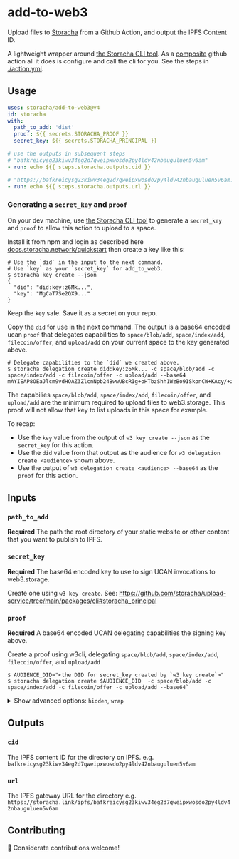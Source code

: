 # add-to-web3

Upload files to [Storacha](https://storacha/network) from a Github Action, and output the IPFS Content ID.

A lightweight wrapper around [the Storacha CLI tool]. As a [composite](https://docs.github.com/en/actions/creating-actions/creating-a-composite-action) github action all it does is configure and call the cli for you. See the steps in [./action.yml](./action.yml).

## Usage

```yaml
uses: storacha/add-to-web3@v4
id: storacha
with:
  path_to_add: 'dist'
  proof: ${{ secrets.STORACHA_PROOF }}
  secret_key: ${{ secrets.STORACHA_PRINCIPAL }}

# use the outputs in subsequent steps
# "bafkreicysg23kiwv34eg2d7qweipxwosdo2py4ldv42nbauguluen5v6am"
- run: echo ${{ steps.storacha.outputs.cid }}

# "https://bafkreicysg23kiwv34eg2d7qweipxwosdo2py4ldv42nbauguluen5v6am.ipfs.w3s.link"
- run: echo ${{ steps.storacha.outputs.url }}
```

### Generating a `secret_key` and `proof`

On your dev machine, use [the Storacha CLI tool] to generate a `secret_key` and `proof` to allow this action to upload to a space.

Install it from npm and login as described here [docs.storacha.network/quickstart](https://docs.storacha.network/quickstart/) then create a key like this:

```shell
# Use the `did` in the input to the next command. 
# Use `key` as your `secret_key` for add_to_web3.
$ storacha key create --json
{
  "did": "did:key:z6Mk...",
  "key": "MgCaT7Se2QX9..."
}
```

Keep the `key` safe. Save it as a secret on your repo.

Copy the `did` for use in the next command. The output is a base64 encoded ucan `proof` that delegates capabilities to `space/blob/add`, `space/index/add`, `filecoin/offer`, and `upload/add` on your current space to the key generated above.

```shell
# Delegate capabilities to the `did` we created above.
$ storacha delegation create did:key:z6Mk... -c space/blob/add -c space/index/add -c filecoin/offer -c upload/add --base64
mAYIEAP8OEaJlcm9vdHOAZ3ZlcnNpb24BwwUBcRIg+oHTbzShh1WzBo9ISkonCW+KAcy/+zW8Zb...
```

The capabilies `space/blob/add`, `space/index/add`, `filecoin/offer`, and `upload/add` are the minimum required to upload files to web3.storage. This proof will not allow that key to list uploads in this space for example.

To recap:

- Use the `key` value from the output of `w3 key create --json` as the `secret_key` for this action.
- Use the `did` value from that output as the audience for `w3 delegation create <audience>` shown above.
- Use the output of `w3 delegation create <audience> --base64` as the `proof` for this action.

## Inputs

### `path_to_add`

**Required** The path the root directory of your static website or other content that you want to publish to IPFS.

### `secret_key`

**Required** The base64 encoded key to use to sign UCAN invocations to web3.storage. 

Create one using `w3 key create`. See: https://github.com/storacha/upload-service/tree/main/packages/cli#storacha_principal

### `proof`

**Required** A base64 encoded UCAN delegating capabilities the signing key above. 

Create a proof using w3cli, delegating `space/blob/add`, `space/index/add`, `filecoin/offer`, and `upload/add`

```shell
$ AUDIENCE_DID="<the DID for secret_key created by `w3 key create`>"
$ storacha delegation create $AUDIENCE_DID  -c space/blob/add -c space/index/add -c filecoin/offer -c upload/add --base64`
```

<details>
  <summary>Show advanced options: <code>hidden</code>, <code>wrap</code></summary>

### `hidden`

_Default_ `false`

Should hidden files prefixed with a `.` be included when found in the `path_to_add`

See: https://github.com/storacha/upload-service/tree/main/packages/cli#storacha-up-path-path

### `wrap`

_Default_ `true`

If `path_to_add` points to a file it will be wrapped in a directory to preserve the filename. To disable that set wrap: "true".

See: https://github.com/storacha/upload-service/tree/main/packages/cli#storacha-up-path-path

</details>

## Outputs

### `cid`

The IPFS content ID for the directory on IPFS. 
e.g. `bafkreicysg23kiwv34eg2d7qweipxwosdo2py4ldv42nbauguluen5v6am`

### `url`

The IPFS gateway URL for the directory 
e.g. `https://storacha.link/ipfs/bafkreicysg23kiwv34eg2d7qweipxwosdo2py4ldv42nbauguluen5v6am`

## Contributing

💌 Considerate contributions welcome!

[the Storacha CLI tool]: https://github.com/storacha/upload-service/tree/main/packages/cli
